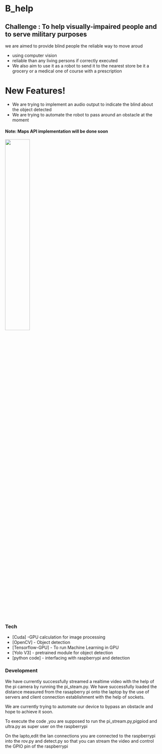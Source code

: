 # B_help
## Challenge : To help visually-impaired people and to serve military purposes


we are aimed to provide blind people the reliable way to move aroud

  - using computer vision
  - reliable than any living persons if correctly executed
  - We also aim to use it as a robot to send it to the nearest store be it a grocery or a medical   one of course with a prescription

# New Features!

  - We are trying to implement an audio output to indicate the blind about the object detected
  - We are trying to automate the robot to pass around an obstacle at the moment
#### Note: Maps API implementation will be done soon

<img src="https://i.ibb.co/2ggKRjn/IMG-20190124-012650-HHT.jpg" width="40%">

### Tech


* [Cuda] -GPU calculation for image processing
* [OpenCV] - Object detection
* [Tensorflow-GPU] - To run Machine Learning in GPU
* [Yolo V3] - pretrained module for object detection
* [python code] - interfacing with raspberrypi and detection




### Development

We have currently successfully streamed a realtime video with the help of the pi camera by running the pi_steam.py. We have successfully loaded the distance measured from the rasapberry pi onto the laptop by the use of servers and client connection establishment with the help of sockets.

We are currently trying to automate our device to bypass an obstacle and hope to achieve it soon.

To execute the code ,you are supposed to run the pi_stream.py,pigpiod and ultra.py as super user on the raspberrypi

On the lapto,edit the lan connections you are connected to the raspberrypi into the rov.py and detect.py so that you can stream the video and control the GPIO pin of the raspberrypi
